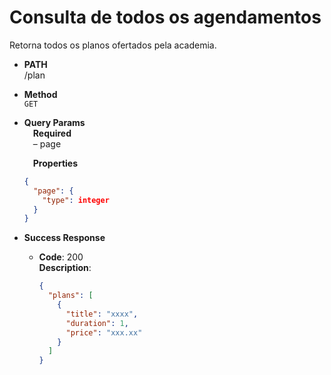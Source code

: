 # Consulta de todos os agendamentos

Retorna todos os planos ofertados pela academia.

- **PATH** <br />
  /plan

- **Method** <br />
  `GET`

- **Query Params** <br />
  &emsp;**Required** <br />
  &emsp;&ndash; page <br />

  &emsp;**Properties**

  ```json
  {
    "page": {
      "type": integer
    }
  }
  ```

- **Success Response**

  - **Code**: 200 <br />
    **Description**:
    ```json
    {
      "plans": [
        {
          "title": "xxxx",
          "duration": 1,
          "price": "xxx.xx"
        }
      ]
    }
    ```
